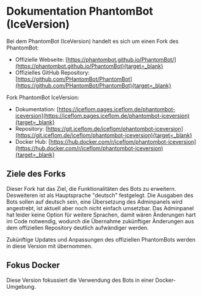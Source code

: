 # Dokumentation PhantomBot (IceVersion)

Bei dem PhantomBot (IceVersion) handelt es sich um einen Fork des PhantomBot:

* Offizielle Webseite: [https://phantombot.github.io/PhantomBot/](https://phantombot.github.io/PhantomBot){target=_blank}
* Offizielles GitHub Repository: [https://github.com/PHantomBot/PhantomBot](https://github.com/PHantomBot/PhantomBot){target=_blank}

Fork PhantomBot IceVersion:

* Dokumentation: [https://iceflom.pages.iceflom.de/phantombot-iceversion](https://iceflom.pages.iceflom.de/phantombot-iceversion){target=_blank}
* Repository: [https://git.iceflom.de/iceflom/phantombot-iceversion](https://git.iceflom.de/iceflom/phantombot-iceversion){target=_blank}
* Docker Hub: [https://hub.docker.com/r/iceflom/phantombot-iceversion](https://hub.docker.com/r/iceflom/phantombot-iceversion){target=_blank}

## Ziele des Forks

Dieser Fork hat das Ziel, die Funktionalitäten des Bots zu erweitern. Desweiteren ist als Hauptsprache "deutsch" festgelegt. Die Ausgaben des Bots sollen auf deutsch sein, eine Übersetzung des Adminpanels wird angestrebt, ist aktuell aber noch nicht einfach umsetzbar. Das Adminpanel hat leider keine Option für weitere Sprachen, damit wären Änderungen hart im Code notwendig, wodurch die Übernahme zukünftiger Änderungen aus dem offiziellen Repository deutlich aufwändiger werden.

Zukünftige Updates und Anpassungen des offiziellen PhantomBots werden in diese Version mit übernommen.

## Fokus Docker

Diese Version fokussiert die Verwendung des Bots in einer Docker-Umgebung.